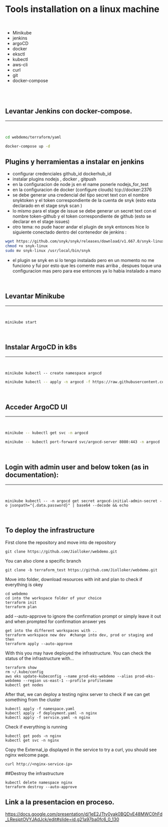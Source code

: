 # Tools installation on a linux machine

<br>

- Minikube
- jenkins
- argoCD
- docker
- eksctl
- kubectl
- aws-cli
- curl
- git
- docker-compose

<br>
<br>

## Levantar Jenkins con docker-compose.
---

<br>

```bash
cd webdemo/terraform/yaml
```
```bash
docker-compose up -d
```

## Plugins y herramientas a instalar en jenkins

- configurar credenciales github_id dockerhub_id
- instalar plugins nodejs , docker , gitpush 
- en la configuracion de node js en el name ponerle nodejs_for_test
- en la configuracion de docker (configure clouds)  tcp://docker:2376
- se debe generar una credencial del tipo secret text con el nombre snyktoken y el token correspondiente de la cuenta de snyk (esto esta declarado en el stage snyk scan )
- lo mismo para el stage de issue se debe generar un secret text con el nombre token-github y el token correspondiente de github (esto se declarar en el stage issues)
- otro tema:  no pude hacer andar el plugin de snyk entonces  hice lo siguiente conectado dentro del contenedor de jenkins : 

```bash
wget https://github.com/snyk/snyk/releases/download/v1.667.0/snyk-linux
chmod +x snyk-linux
sudo mv snyk-linux /usr/local/bin/snyk
```
- el plugin se snyk en si lo tengo instalado pero en un momento no me funciono y fui por esto que les comente mas arriba , despues toque una configuracion mas pero para ese entonces ya lo habia instalado a mano

<br>


## Levantar Minikube
---
<br>

```
minikube start
```

<br>

## Instalar ArgoCD in k8s
---
<br>

```
minikube kubectl -- create namespace argocd
```
```bash
minikube kubectl -- apply -n argocd -f https://raw.githubusercontent.com/argoproj/argo-cd/stable/manifests/install.yaml
```
<br>

## Acceder ArgoCD UI
---
<br>

```bash
minikube -- kubectl get svc -n argocd
```
```bash
minikube -- kubectl port-forward svc/argocd-server 8080:443 -n argocd
```
<br>

## Login with admin user and below token (as in documentation):
---

<br>

```
minikube kubectl -- -n argocd get secret argocd-initial-admin-secret -o jsonpath="{.data.password}" | base64 --decode && echo
```
<br>












## To deploy the infrastructure
First clone the repository and move into de repository
```
git clone https://github.com/Jiolloker/webdemo.git
```
You can also clone a specific branch
```
git clone -b terraform_test https://github.com/Jiolloker/webdemo.git
```
Move into folder, download resources with init and plan to check if everything is okey
```
cd webdemo
cd into the workspace folder of your choice
terraform init
terraform plan
```
add --auto-approve to ignore the confirmation prompt or simply leave it out and when prompted for confirmation answer yes
```
get into the different workspaces with ..
terraform workspace new dev  #change into dev, prod or staging and then
terraform apply --auto-approve
```
With this you may have deployed the infrastructure. You can check the status of the infrastructure with...
```
terraform show
rm ~/.kube/config
aws eks update-kubeconfig --name prod-eks-webdemo --alias prod-eks-webdemo --region us-east-1 --profile profilename
kubectl get nodes
```
After that, we can deploy a testing nginx server to check if we can get something from the cluster
```
kubectl apply -f namespace.yaml
kubectl apply -f deployment.yaml -n nginx
kubectl apply -f service.yaml -n nginx
```
Check if everything is running
```
kubectl get pods -n nginx
kubectl get svc -n nginx
```
Copy the External_ip displayed in the service to try a curl, you should see nginx welcome page.
```
curl http://<nginx-service-ip>

```
##Destroy the infrastructure
```
kubectl delete namespace nginx
terraform destroy --auto-approve
```
## Link a la presentacion en proceso.
https://docs.google.com/presentation/d/1eE2JTty0yak0BQDvE48MWC0hFd_LResiptOVYJAdJck/edit#slide=id.g21a97ba0fc6_0_130
